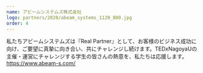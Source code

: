 ```yaml
---
name: アビームシステムズ株式会社
logo: partners/2020/abeam_systems_1120_800.jpg
order: 4
---
```

私たちアビームシステムズは『Real Partner』として、お客様のビジネス成功に向け、ご要望に真摯に向き合い、共にチャレンジし続けます。TEDxNagoyaUの主催・運営にチャレンジする学生の皆さんの熱意を、私たちは応援します。  
https://www.abeam-s.com/
